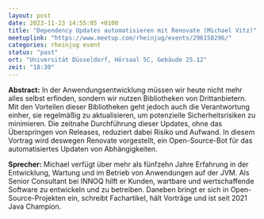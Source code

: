 ```yaml
---
layout: post
date: 2023-11-23 14:55:05 +0100
title: "Dependency Updates automatisieren mit Renovate (Michael Vitz)"
meetuplink: "https://www.meetup.com/rheinjug/events/296158296/"
categories: rheinjug event
status: "past"
ort: "Universität Düsseldorf, Hörsaal 5C, Gebäude 25.12"
zeit: "18:30"
---
```


**Abstract:**
In der Anwendungsentwicklung müssen wir heute nicht mehr alles selbst erfinden, sondern wir nutzen Bibliotheken von Drittanbietern. Mit den Vorteilen dieser Bibliotheken geht jedoch auch die Verantwortung einher, sie regelmäßig zu aktualisieren, um potenzielle Sicherheitsrisiken zu minimieren. Die zeitnahe Durchführung dieser Updates, ohne das Überspringen von Releases, reduziert dabei Risiko und Aufwand. In diesem Vortrag wird deswegen Renovate vorgestellt, ein Open-Source-Bot für das automatisiertes Updaten von Abhängigkeiten.
 
**Sprecher:**
Michael verfügt über mehr als fünfzehn Jahre Erfahrung in der Entwicklung, Wartung und im Betrieb von Anwendungen auf der JVM. Als Senior Consultant bei INNOQ hilft er Kunden, wartbare und wertschaffende Software zu entwickeln und zu betreiben. Daneben bringt er sich in Open-Source-Projekten ein, schreibt Fachartikel, hält Vorträge und ist seit 2021 Java Champion.
 
